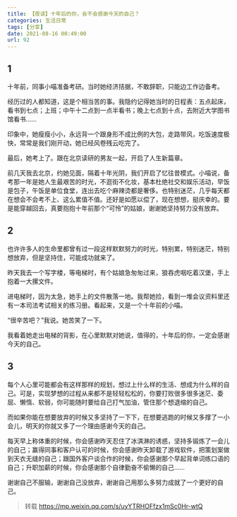 ```yaml
---
title: 【夜读】十年后的你，会不会感谢今天的自己？
categories: 生活日常
tags: [分享]
date: 2021-08-16 00:49:00
url: 92
---
```

## 1

十年前，同事小喵准备考研。当时她经济拮据，不敢辞职，只能边工作边备考。

经历过的人都知道，这是个相当苦的事。我隐约记得她当时的日程表：五点起床，看书到七点；上班；中午十二点到一点半看书；晚上七点到十点，去附近大学图书馆看书……

印象中，她瘦瘦小小，永远背一个跟身形不成比例的大包，走路带风，吃饭速度极快，常常是我们刚开动，她已经风卷残云吃完了。

最后，她考上了。跟在北京读研的男友一起，开启了人生新篇章。

<!--more-->

前几天我去北京，约她见面，隔着十年光阴，我们开启了忆往昔模式。小喵说，备考那一年是她人生最艰苦的时光，不逛街不化妆，基本杜绝社交和娱乐活动，早饭是包子，午饭是单位食堂，连出去吃个麻辣烫都是奢侈。也特别迷茫，几乎每天都在想会不会考不上、这么累值不值。还好是如愿以偿了，现在想想，挺庆幸的。要是能穿越回去，真要抱抱十年前那个“可怜”的姑娘，谢谢她坚持努力没有放弃。

## 2

也许许多人的生命里都曾有过一段这样默默努力的时光，特别累，特别迷茫，特别想放弃，但是坚持住，可能成功就来了。

昨天我去一个写字楼，等电梯时，有个姑娘急匆匆过来，狼吞虎咽吃着汉堡，手上抱着一大摞文件。

进电梯时，因为太急，她手上的文件散落一地。我帮她捡，看到一堆会议资料里还有一本司法考试相关的练习册。看起来，又是一个十年前的小喵。

“很辛苦吧？”我说。她苦笑了一下。

我看着她走出电梯的背影，在心里默默对她说，值得的，十年后的你，一定会感谢今天的自己。

## 3

每个人心里可能都会有这样那样的规划，想过上什么样的生活、想成为什么样的自己。可是，实现梦想的过程从来都不是轻轻松松的，你要打败很多很多迷茫、委屈、懒惰、软弱，你可能随时要给自己打气加油，管住那个想退缩的自己。

而如果你能在想要放弃的时候又多坚持了一下下，在想要逃跑的时候又多撑了一小会儿，明天的你就又多了一个理由感谢今天的自己。

每天早上称体重的时候，你会感谢昨天忍住了冰淇淋的诱惑，坚持多锻炼了一会儿的自己；赢得同事和客户认可的时候，你会感谢昨天卸载了游戏软件，把策划案做到天衣无缝的自己；跟国外客户谈合作的时候，你会感谢那个早起背单词练口语的自己；升职加薪的时候，你会感谢那个自律勤奋不偷懒的自己……

谢谢自己不服输，谢谢自己没放弃，谢谢自己用那么多努力成就了一个更好的自己。

> 转载
> https://mp.weixin.qq.com/s/uyYTRHOFfzx1mSc0Hr-wtQ